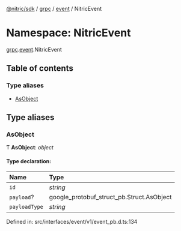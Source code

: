 [@nitric/sdk](../README.md) / [grpc](grpc.md) / [event](grpc.event.md) / NitricEvent

# Namespace: NitricEvent

[grpc](grpc.md).[event](grpc.event.md).NitricEvent

## Table of contents

### Type aliases

- [AsObject](grpc.event.nitricevent.md#asobject)

## Type aliases

### AsObject

Ƭ **AsObject**: *object*

#### Type declaration:

Name | Type |
:------ | :------ |
`id` | *string* |
`payload`? | google\_protobuf\_struct\_pb.Struct.AsObject |
`payloadType` | *string* |

Defined in: src/interfaces/event/v1/event_pb.d.ts:134
